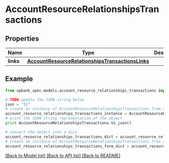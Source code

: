 # AccountResourceRelationshipsTransactions


## Properties

Name | Type | Description | Notes
------------ | ------------- | ------------- | -------------
**links** | [**AccountResourceRelationshipsTransactionsLinks**](AccountResourceRelationshipsTransactionsLinks.md) |  | [optional] 

## Example

```python
from upbank_spec.models.account_resource_relationships_transactions import AccountResourceRelationshipsTransactions

# TODO update the JSON string below
json = "{}"
# create an instance of AccountResourceRelationshipsTransactions from a JSON string
account_resource_relationships_transactions_instance = AccountResourceRelationshipsTransactions.from_json(json)
# print the JSON string representation of the object
print AccountResourceRelationshipsTransactions.to_json()

# convert the object into a dict
account_resource_relationships_transactions_dict = account_resource_relationships_transactions_instance.to_dict()
# create an instance of AccountResourceRelationshipsTransactions from a dict
account_resource_relationships_transactions_form_dict = account_resource_relationships_transactions.from_dict(account_resource_relationships_transactions_dict)
```
[[Back to Model list]](../README.md#documentation-for-models) [[Back to API list]](../README.md#documentation-for-api-endpoints) [[Back to README]](../README.md)


